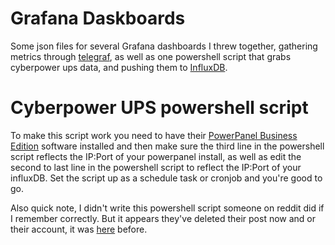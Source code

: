 # Grafana Daskboards

Some json files for several Grafana dashboards I threw together, gathering metrics through [telegraf](https://portal.influxdata.com/downloads), as well as one powershell script that grabs cyberpower ups data, and pushing them to [InfluxDB](https://portal.influxdata.com/downloads).

# Cyberpower UPS powershell script

To make this script work you need to have their [PowerPanel Business Edition](https://www.cyberpowersystems.com/products/software/power-panel-business/) software installed and then make sure the third line in the powershell script reflects the IP:Port of your powerpanel install, as well as edit the second to last line in the powershell script to reflect the IP:Port of your influxDB. Set the script up as a schedule task or cronjob and you're good to go.

Also quick note, I didn't write this powershell script someone on reddit did if I remember correctly. But it appears they've deleted their post now and or their account, it was [here](https://www.reddit.com/r/homelab/comments/52048o/cyberpower_ups_and_grafanainfluxdb/) before.
